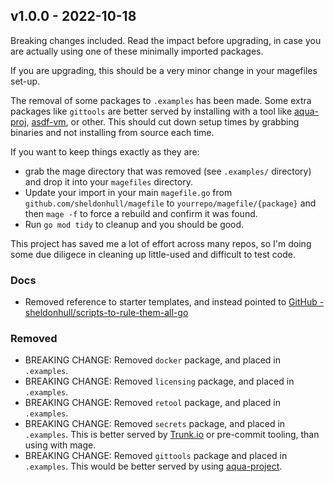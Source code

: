 ## v1.0.0 - 2022-10-18

Breaking changes included.
Read the impact before upgrading, in case you are actually using one of these minimally imported packages.

If you are upgrading, this should be a very minor change in your magefiles set-up.

The removal of some packages to `.examples` has been made.
Some extra packages like `gittools` are better served by installing with a tool like [aqua-proj](https://aquaproj.github.io/), [asdf-vm](https://asdf-vm.com), or other.
This should cut down setup times by grabbing binaries and not installing from source each time.

If you want to keep things exactly as they are:

- grab the mage directory that was removed (see `.examples/` directory) and drop it into your `magefiles` directory.
- Update your import in your main `magefile.go` from `github.com/sheldonhull/magefile` to `yourrepo/magefile/{package}` and then `mage -f` to force a rebuild and confirm it was found.
- Run `go mod tidy` to cleanup and you should be good.

This project has saved me a lot of effort across many repos, so I'm doing some due diligece in cleaning up little-used and difficult to test code.

### Docs

- Removed reference to starter templates, and instead pointed to [GitHub - sheldonhull/scripts-to-rule-them-all-go](https://github.com/sheldonhull/scripts-to-rule-them-all-go)

### Removed

- BREAKING CHANGE: Removed `docker` package, and placed in `.examples`.
- BREAKING CHANGE: Removed `licensing` package, and placed in `.examples`.
- BREAKING CHANGE: Removed `retool` package, and placed in `.examples`.
- BREAKING CHANGE: Removed `secrets` package, and placed in `.examples`.
  This is better served by [Trunk.io](trunk.io) or pre-commit tooling, than using with mage.
- BREAKING CHANGE: Removed `gittools` package and placed in `.examples`.
  This would be better served by using [aqua-project](https://aquaproj.github.io/).
